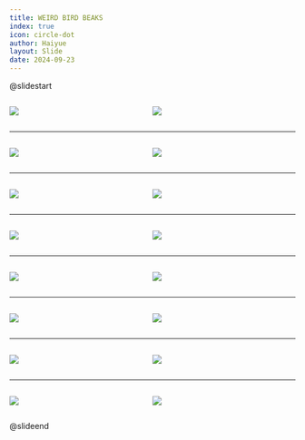 ```yaml
---
title: WEIRD BIRD BEAKS
index: true
icon: circle-dot
author: Haiyue
layout: Slide
date: 2024-09-23
---
```

 
@slidestart

<div style="display:flex">
<div style="flex:1">

![](/reading/english/Level-R/WEIRD%20BIRD%20BEAKS/001.webp)
</div>
<div style="flex:1">

![](/reading/english/Level-R/WEIRD%20BIRD%20BEAKS/002.webp)
</div>
</div>

---

<div style="display:flex">
<div style="flex:1">

![](/reading/english/Level-R/WEIRD%20BIRD%20BEAKS/003.webp)
</div>
<div style="flex:1">

![](/reading/english/Level-R/WEIRD%20BIRD%20BEAKS/004.webp)
</div>
</div>

---

<div style="display:flex">
<div style="flex:1">

![](/reading/english/Level-R/WEIRD%20BIRD%20BEAKS/005.webp)
</div>
<div style="flex:1">

![](/reading/english/Level-R/WEIRD%20BIRD%20BEAKS/006.webp)
</div>
</div>

---

<div style="display:flex">
<div style="flex:1">

![](/reading/english/Level-R/WEIRD%20BIRD%20BEAKS/007.webp)
</div>
<div style="flex:1">

![](/reading/english/Level-R/WEIRD%20BIRD%20BEAKS/008.webp)
</div>
</div>

---

<div style="display:flex">
<div style="flex:1">

![](/reading/english/Level-R/WEIRD%20BIRD%20BEAKS/009.webp)
</div>
<div style="flex:1">

![](/reading/english/Level-R/WEIRD%20BIRD%20BEAKS/010.webp)
</div>
</div>

---

<div style="display:flex">
<div style="flex:1">

![](/reading/english/Level-R/WEIRD%20BIRD%20BEAKS/011.webp)
</div>
<div style="flex:1">

![](/reading/english/Level-R/WEIRD%20BIRD%20BEAKS/012.webp)
</div>
</div>

---

<div style="display:flex">
<div style="flex:1">

![](/reading/english/Level-R/WEIRD%20BIRD%20BEAKS/013.webp)
</div>
<div style="flex:1">

![](/reading/english/Level-R/WEIRD%20BIRD%20BEAKS/014.webp)
</div>
</div>

---

<div style="display:flex">
<div style="flex:1">

![](/reading/english/Level-R/WEIRD%20BIRD%20BEAKS/015.webp)
</div>
<div style="flex:1">

![](/reading/english/Level-R/WEIRD%20BIRD%20BEAKS/016.webp)
</div>
</div>

@slideend